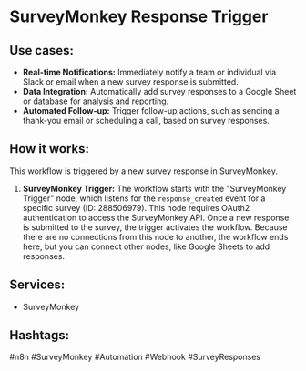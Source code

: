 # SurveyMonkey Response Trigger

## Use cases:

*   **Real-time Notifications:** Immediately notify a team or individual via Slack or email when a new survey response is submitted.
*   **Data Integration:** Automatically add survey responses to a Google Sheet or database for analysis and reporting.
*   **Automated Follow-up:** Trigger follow-up actions, such as sending a thank-you email or scheduling a call, based on survey responses.

## How it works:

This workflow is triggered by a new survey response in SurveyMonkey.

1.  **SurveyMonkey Trigger:** The workflow starts with the "SurveyMonkey Trigger" node, which listens for the `response_created` event for a specific survey (ID: 288506979). This node requires OAuth2 authentication to access the SurveyMonkey API. Once a new response is submitted to the survey, the trigger activates the workflow. Because there are no connections from this node to another, the workflow ends here, but you can connect other nodes, like Google Sheets to add responses.

## Services:

*   SurveyMonkey

## Hashtags:

#n8n #SurveyMonkey #Automation #Webhook #SurveyResponses
